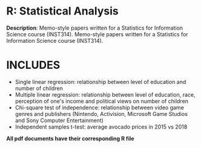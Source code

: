 # R: Statistical Analysis 
**Description**: Memo-style papers written for a Statistics for Information Science course (INST314).
Memo-style papers written for a Statistics for Information Science course (INST314).<br />

# INCLUDES
* Single linear regression: relationship between level of education and number of children
* Multiple linear regression: relationship between level of education, race, perception of one's income and political views on number of children  
* Chi-square test of independence: relationship between video game genres and publishers (Nintendo, Activision, Microsoft Game Studios and Sony Computer Entertainment)
* Independent samples t-test: average avocado prices in 2015 vs 2018

**All pdf documents have their corresponding R file**
